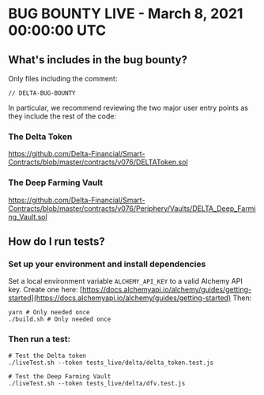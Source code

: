 # BUG BOUNTY LIVE - March 8, 2021 00:00:00 UTC

## What's includes in the bug bounty?

Only files including the comment:

```
// DELTA-BUG-BOUNTY
```

In particular, we recommend reviewing the two major user entry points as they include the rest of the code:

### The Delta Token

https://github.com/Delta-Financial/Smart-Contracts/blob/master/contracts/v076/DELTAToken.sol

### The Deep Farming Vault

https://github.com/Delta-Financial/Smart-Contracts/blob/master/contracts/v076/Periphery/Vaults/DELTA_Deep_Farming_Vault.sol


## How do I run tests?

### Set up your environment and install dependencies

Set a local environment variable `ALCHEMY_API_KEY` to a valid Alchemy API key. Create one here: [https://docs.alchemyapi.io/alchemy/guides/getting-started](https://docs.alchemyapi.io/alchemy/guides/getting-started)
Then:

```
yarn # Only needed once
./build.sh # Only needed once
```

### Then run a test:

```
# Test the Delta token
./liveTest.sh --token tests_live/delta/delta_token.test.js
```

```
# Test the Deep Farming Vault
./liveTest.sh --token tests_live/delta/dfv.test.js
```
